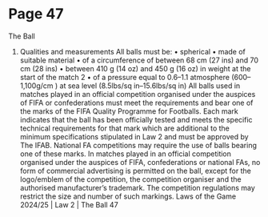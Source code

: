 # Page 47

The Ball
1. Qualities and measurements
All balls must be:
• spherical
• made of suitable material
• of a circumference of between 68 cm (27 ins) and 70 cm (28 ins)
• between 410 g (14 oz) and 450 g (16 oz) in weight at the start of the match
2
• of a pressure equal to 0.6–1.1 atmosphere (600–1,100g/cm ) at sea level
(8.5lbs/sq in–15.6lbs/sq in)
All balls used in matches played in an official competition organised under the
auspices of FIFA or confederations must meet the requirements and bear one
of the marks of the FIFA Quality Programme for Footballs.
Each mark indicates that the ball has been officially tested and meets the
specific technical requirements for that mark which are additional to the
minimum specifications stipulated in Law 2 and must be approved by
The IFAB.
National FA competitions may require the use of balls bearing one of these
marks.
In matches played in an official competition organised under the auspices
of FIFA, confederations or national FAs, no form of commercial advertising is
permitted on the ball, except for the logo/emblem of the competition, the
competition organiser and the authorised manufacturer’s trademark. The
competition regulations may restrict the size and number of such markings.
Laws of the Game 2024/25 | Law 2 | The Ball 47
